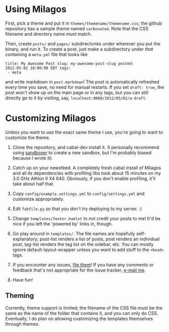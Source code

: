 # Using Milagos

First, pick a theme and put it in `themes/themename/themename.css`;
the github repository has a sample theme named `carbonated`. Note that
the CSS filename and directory name *must* match.

Then, create `posts/` and `pages/` subdirectories under wherever you
put the binary, and run it. To create a post, just make a subdirectory
under *that* containing a `meta.yml` file that looks like

    title: My Awesome Post slug: my-awesome-post-slug posted:
    2012-05-02 18:00:00 EDT tags:
     - meta

and write markdown in `post.markdown`! The post is automatically
refreshed every time you save, no need for manual restarts. If you set
`draft: true`, the post won't show up on the main page or in any tags,
but you can still directly go to it by visiting, say,
`localhost:8000/2012/05/02/a-draft`.

# Customizing Milagos

Unless you want to use the exact same theme I use, you're going to
want to customize the theme.

1. Clone the repository, and cabal-dev install it. (I personally
recommend using [sandboxer](https://github.com/veinor/sandboxer) to
create a new sandbox, but I'm probably biased because I wrote it).

2. Catch up on your newsfeed. A completely fresh cabal install of
Milagos and all its dependencies with profiling libs took about 15
minutes on my 3.0 GHz Athlon II X4 640. Obviously, if you don't enable
profiling, it'll take about half that.

3. Copy `config/example.settings.yml` to `config/settings.yml` and
customize appropriately.

4. Edit `fabfile.py` so that you don't try deploying to my server. :)

5. Change `templates/footer.hamlet` to not credit your posts to me!
It'd be nice if you left the 'powered by' links in, though.

5. Go play around in `templates/`. The file names are hopefully
self-explanatory; post-list renders a list of posts, post renders an
individual post, tag-list renders the tag list on the sidebar,
etc. You can mostly ignore default-layout-wrapper unless you want to
add stuff to the `<head>` tags.

6. If you encounter any issues,
[file them](https://github.com/veinor/milagos)! If you have any
comments or feedback that's not appropriate for the issue tracker,
[e-mail me](mailto:phurst@amateurtopologist.com).

7. Have fun!

## Theming

Currently, theme support is limited; the filename of the CSS file must
be the same as the name of the folder that contains it, and you can
only do CSS. Eventually, I do plan on allowing customizing the
templates themselves through themes.
